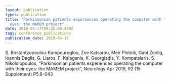 ```yaml
---
layout: publication
types: publication
title: "Parkinsonian patients experiences operating the computer with their
  eyes: the MAMEM project"
date: 2019-04-17T09:22:00.409Z
tags: conference_publications
publication_date: 2019-04-17
---
```

S. Bostantzopoulou-Kampouroglou, Zoe Katsarou, Meir Plotnik, Gabi Zeolig, Ioannis Daglis, G. Liaros, F. Kalaganis, K. Georgiadis, Y. Kompatsiaris, S. Nikololopoulos, “Parkinsonian patients experiences operating the computer with their eyes: the MAMEM project”, Neurology Apr 2019, 92 (15 Supplement) P5.8-043